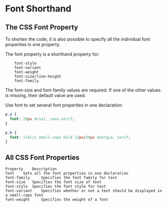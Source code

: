 # Font Shorthand

## The CSS Font Property
To shorten the code, it is also possible to specify all the individual font properties in one property.

The font property is a shorthand property for:
```
    font-style
    font-variant
    font-weight
    font-size/line-height
    font-family
```

The font-size and font-family values are required. If one of the other values is missing, their default value are used.

Use font to set several font properties in one declaration:
```css
p.a {
  font: 20px Arial, sans-serif;
}

p.b {
  font: italic small-caps bold 12px/30px Georgia, serif;
}
```

## All CSS Font Properties

```
Property 	Description
font 	Sets all the font properties in one declaration
font-family 	Specifies the font family for text
font-size 	Specifies the font size of text
font-style 	Specifies the font style for text
font-variant 	Specifies whether or not a text should be displayed in a small-caps font
font-weight 	Specifies the weight of a font
```


